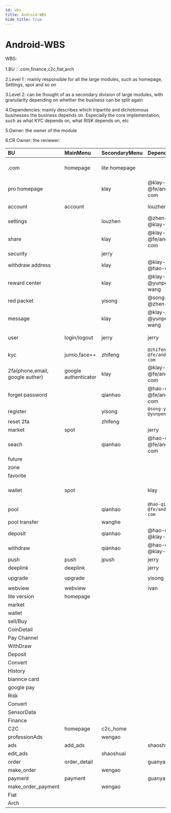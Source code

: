```yaml
---
id: wbs
title: Android-WBS
hide_title: true
---
```

# Android-WBS

WBS:

1.BU：.com,finance,c2c,fiat,arch

2.Level 1 : mainly responsible for all the large modules, such as homepage, Settings, spot and so on

3.Level 2:  can be thought of as a secondary division of large modules, with granularity depending on whether the business can be split again

4.Dependencies: mainly describes which tripartite and dichotomous businesses the business depends on. Especially the core implementation, such as what KYC depends on, what RISK depends on, etc

5.Owner: the owner of the module

6.CR Owner: the reviewer:


| BU                              | MainMenu             | SecondaryMenu | Dependencies                  | Owner                     | CR owner                  |
| :------------------------------ | :------------------- | :------------ | :---------------------------- | :------------------------ | :------------------------ |
| .com                            | homepage             | lite homepage |                               | klay                      | @klay-wei @fe/android-com |
| pro homepage                    |                      | klay          | @klay-wei @fe/android-com     |                           |                           |
| account                         | account              |               | louzhen                       | @zhen-lou @klay-wei       |                           |
| settings                        |                      | louzhen       | @zhen-lou @klay-wei           |                           |                           |
| share                           |                      | klay          | @klay-wei @fe/android-com     |                           |                           |
| security                        |                      | jerry         |                               |                           |                           |
| withdraw address                |                      | klay          | @klay-wei @hao-qian           |                           |                           |
| reward center                   |                      | klay          | @klay-wei @yunpeng-wang       |                           |                           |
| red packet                      |                      | yisong        | @song-yi @zhen-lou            |                           |                           |
| message                         |                      | klay          | @klay-wei @yunpeng-wang       |                           |                           |
| user                            | login/logout         | jerry         | jerry                         | `@yunpeng-wang @he-wang`  |                           |
| kyc                             | jumio,face++         | zhifeng       | `@zhifeng-li @fe/android-com` |                           |                           |
| 2fa(phone,email, google auther) | google authenticator | klay          | @klay-wei @fe/android-com     |                           |                           |
| forget password                 |                      | qianhao       | @hao-qian @fe/android-com     |                           |                           |
| register                        |                      | yisong        | `@song-yi @yunpeng-wang`      |                           |                           |
| reset 2fa                       |                      | zhifeng       |                               |                           |                           |
| market                          | spot                 |               | jerry                         |                           |                           |
| seach                           |                      | qianhao       | @hao-qian @fe/android-com     |                           |                           |
| future                          |                      |               |                               |                           |                           |
| zone                            |                      |               |                               |                           |                           |
| favorite                        |                      |               |                               |                           |                           |
| wallet                          | spot                 |               | klay                          | @klay-wei @fe/android-com |                           |
| pool                            |                      | qianhao       | `@hao-qian @fe/android-com`   |                           |                           |
| pool transfer                   |                      | wanghe        |                               |                           |                           |
| deposit                         |                      | qianhao       | @hao-qian @klay-wei           |                           |                           |
| withdraw                        |                      | qianhao       | @hao-qian @klay-wei           |                           |                           |
| push                            | push                 | jpush         | jerry                         |                           |                           |
| deeplink                        | deeplink             |               | jerry                         |                           |                           |
| upgrade                         | upgrade              |               | yisong                        | `@song-yi @klay-wei`      |                           |
| webview                         | webview              |               | ivan                          |                           |                           |
| lite version                    | homepage             |               |                               |                           |                           |
| market                          |                      |               |                               |                           |                           |
| wallet                          |                      |               |                               |                           |                           |
| sell/Buy                        |                      |               |                               |                           |                           |
| CoinDetail                      |                      |               |                               |                           |                           |
| Pay Channel                     |                      |               |                               |                           |                           |
| WithDraw                        |                      |               |                               |                           |                           |
| Deposit                         |                      |               |                               |                           |                           |
| Convert                         |                      |               |                               |                           |                           |
| History                         |                      |               |                               |                           |                           |
| biannce card                    |                      |               |                               |                           |                           |
| google pay                      |                      |               |                               |                           |                           |
| Risk                            |                      |               |                               |                           |                           |
| Convert                         |                      |               |                               |                           |                           |
| SensorData                      |                      |               |                               |                           |                           |
| Finance                         |                      |               |                               |                           |                           |
| C2C                             | homepage             | c2c_home      |                               | wengao                    |                           |
| professionAds                   |                      | wengao        |                               |                           |                           |
| ads                             | add_ads              |               | shaoshuai                     |                           |                           |
| edit_ads                        |                      | shaoshuai     |                               |                           |                           |
| order                           | order_detail         |               | guanyang                      |                           |                           |
| make_order                      |                      | wengao        |                               |                           |                           |
| payment                         | payment              |               | guanyang                      |                           |                           |
| make_order_payment              |                      | wengao        |                               |                           |                           |
| Fiat                            |                      |               |                               |                           |                           |
| Arch                            |                      |               |                               |                           |                           |